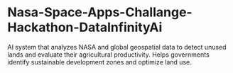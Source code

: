 # Nasa-Space-Apps-Challange-Hackathon-DataInfinityAi
AI system that analyzes NASA and global geospatial data to detect unused lands and evaluate their agricultural productivity. Helps governments identify sustainable development zones and optimize land use. 
